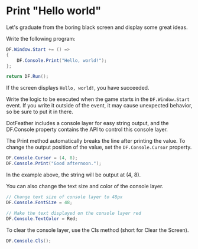 # Print "Hello world"

Let's graduate from the boring black screen and display some great ideas.

Write the following program:

```cs
DF.Window.Start += () =>
{
	DF.Console.Print("Hello, world!");
};

return DF.Run();
```

If the screen displays `Hello, world!`, you have succeeded.

Write the logic to be executed when the game starts in the `DF.Window.Start` event. If you write it outside of the event, it may cause unexpected behavior, so be sure to put it in there.

DotFeather includes a console layer for easy string output, and the DF.Console property contains the API to control this console layer.

The Print method automatically breaks the line after printing the value. To change the output position of the value, set the `DF.Console.Cursor` property.

```cs
DF.Console.Cursor = (4, 8);
DF.Console.Print("Good afternoon.");
```

In the example above, the string will be output at (4, 8).

You can also change the text size and color of the console layer.

```cs
// Change text size of console layer to 48px
DF.Console.FontSize = 48;

// Make the text displayed on the console layer red
DF.Console.TextColor = Red;
```

To clear the console layer, use the Cls method (short for Clear the Screen).

```cs
DF.Console.Cls();
```

